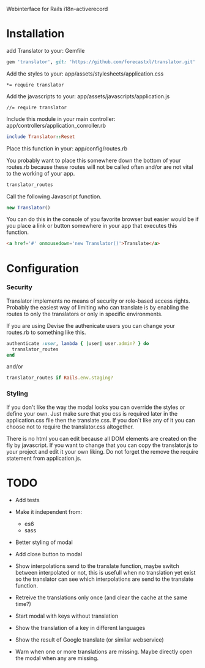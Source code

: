 Webinterface for Rails i18n-activerecord

# Installation

add Translator to your: Gemfile

```ruby
gem 'translator', git: 'https://github.com/forecastxl/translator.git'
```

Add the styles to your: app/assets/stylesheets/application.css

```
*= require translator
```

Add the javascripts to your: app/assets/javascripts/application.js

```
//= require translator
```

Include this module in your main controller: app/controllers/application_conroller.rb

```ruby
include Translator::Reset
```

Place this function in your: app/config/routes.rb

You probably want to place this somewhere down the bottom of your routes.rb because these routes will not be called often and/or are not vital to the working of your app.

```ruby
translator_routes
```

Call the following Javascript function.

```javascript
new Translator()
```

You can do this in the console of you favorite browser but easier would be if you place a link or button somewhere in your app that executes this function.

```html
<a href='#' onmousedown='new Translator()'>Translate</a>
```

# Configuration

### Security

Translator implements no means of security or role-based access rights. Probably the easiest way of limiting who can translate is by enabling the routes to only the translators or only in specific environments.

If you are using Devise the authenicate users you can change your routes.rb to something like this.

```ruby
authenticate :user, lambda { |user| user.admin? } do
  translator_routes
end
```

and/or

```ruby
translator_routes if Rails.env.staging?
```

### Styling

If you don't like the way the modal looks you can override the styles or define your own. Just make sure that you css is required later in the application.css file then the translate.css. If you don´t like any of it you can choose not to require the translator.css altogether.

There is no html you can edit because all DOM elements are created on the fly by javascript. If you want to
change that you can copy the translator.js to your project and edit it your own liking. Do not forget the remove the require statement from application.js.

# TODO
  - Add tests
  - Make it independent from:
    - es6
    - sass
  - Better styling of modal
  - Add close button to modal
  - Show interpolations send to the translate function, maybe switch between interpolated or not,
    this is usefull when no translation yet exist so the translator can see which interpolations are
    send to the translate function.
  - Retreive the translations only once (and clear the cache at the same time?)

  - Start modal with keys without translation
  - Show the translation of a key in different languages
  - Show the result of Google translate (or similar webservice)
  - Warn when one or more translations are missing. Maybe directly open the modal when any are missing.
